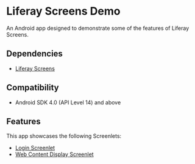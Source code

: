 # Liferay Screens Demo

An Android app designed to demonstrate some of the features of Liferay Screens.

## Dependencies

- [Liferay Screens](https://www.liferay.com/supporting-products/liferay-screens)

## Compatibility

- Android SDK 4.0 (API Level 14) and above

## Features

This app showcases the following Screenlets: 

- [Login Screenlet](https://dev.liferay.com/develop/reference/-/knowledge_base/6-2/loginscreenlet-for-android)
- [Web Content Display Screenlet](https://dev.liferay.com/develop/reference/-/knowledge_base/6-2/webcontentdisplayscreenlet-for-android)